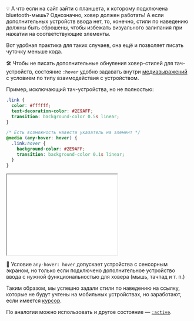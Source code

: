 💡 А что если на сайт зайти с планшета, к которому подключена bluetooth-мышь? Однозначно, ховер должен работать! А если дополнительных устройств ввода нет, то, конечно, стили по наведению должны быть сброшены, чтобы избежать визуального залипания при нажатии на соответствующие элементы.

Вот удобная практика для таких случаев, она ещё и позволяет писать чуточку меньше кода.

🛠 Чтобы не писать дополнительные обнуления ховер-стилей для тач-устройств, состояние `:hover` удобно задавать внутри [медиавыражений](/css/media) с условием по типу взаимодействия с устройством.

Пример, исключающий тач-устройства, но не полностью:

```css
.link {
  color: #ffffff;
  text-decoration-color: #2E9AFF;
  transition: background-color 0.5s linear;
}

/* Есть возможность навести указатель на элемент */
@media (any-hover: hover) {
  .link:hover {
    background-color: #2E9AFF;
    transition: background-color 0.1s linear;
  }
}
```

<iframe title="Ховер-эффект в медиавыражении" src="../demos/link-hover-media/" height="220"></iframe>

<aside>

🎁 Условие `any-hover: hover` допускает устройства с сенсорным экраном, но только если подключено дополнительное устройство ввода с нужной функциональностью для ховера (мышь, тачпад и т. п.)

</aside>

Таким образом, мы успешно задали стили по наведению на ссылку, которые не будут учтены на мобильных устройствах, но заработают, если имеется [курсор](/css/cursor).

По аналогии можно использовать и другое состояние — [`:active`](/css/active).
